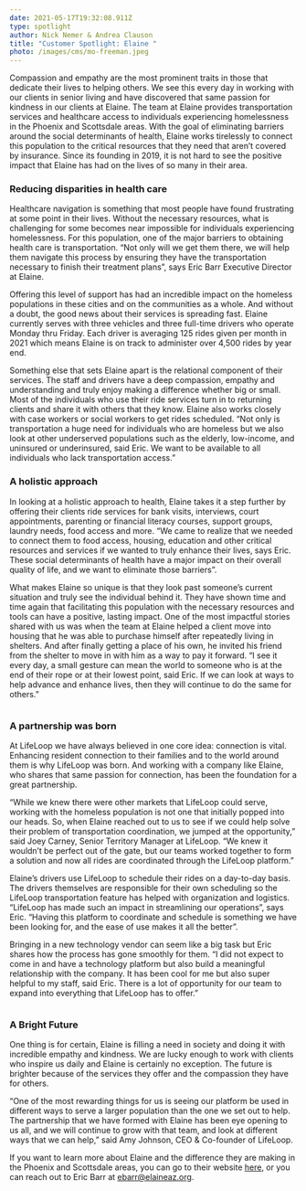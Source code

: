```yaml
---
date: 2021-05-17T19:32:08.911Z
type: spotlight
author: Nick Nemer & Andrea Clauson
title: "Customer Spotlight: Elaine "
photo: /images/cms/mo-freeman.jpeg
---
```

Compassion and empathy are the most prominent traits in those that dedicate their lives to helping others. We see this every day in working with our clients in senior living and have discovered that same passion for kindness in our clients at Elaine. The team at Elaine provides transportation services and healthcare access to individuals experiencing homelessness in the Phoenix and Scottsdale areas. With the goal of eliminating barriers around the social determinants of health, Elaine works tirelessly to connect this population to the critical resources that they need that aren’t covered by insurance. Since its founding in 2019, it is not hard to see the positive impact that Elaine has had on the lives of so many in their area. 

### Reducing disparities in health care

Healthcare navigation is something that most people have found frustrating at some point in their lives. Without the necessary resources, what is challenging for some becomes near impossible for individuals experiencing homelessness.  For this population, one of the major barriers to obtaining health care is transportation. “Not only will we get them there, we will help them navigate this process by ensuring they have the transportation necessary to finish their treatment plans”, says Eric Barr Executive Director at Elaine.  

Offering this level of support has had an incredible impact on the homeless populations in these cities and on the communities as a whole. And without a doubt, the good news about their services is spreading fast. Elaine currently serves with three vehicles and three full-time drivers who operate Monday thru Friday. Each driver is averaging 125 rides given per month in 2021 which means Elaine is on track to administer over 4,500 rides by year end.

Something else that sets Elaine apart is the relational component of their services. The staff and drivers have a deep compassion, empathy and understanding and truly enjoy making a difference whether big or small. Most of the individuals who use their ride services turn in to returning clients and share it with others that they know. Elaine also works closely with case workers or social workers to get rides scheduled. “Not only is transportation a huge need for individuals who are homeless but we also look at other underserved populations such as the elderly, low-income, and uninsured or underinsured, said Eric. We want to be available to all individuals who lack transportation access.”

### A holistic approach

In looking at a holistic approach to health, Elaine takes it a step further by offering their clients ride services for bank visits, interviews, court appointments, parenting or financial literacy courses, support groups, laundry needs, food access and more.  “We came to realize that we needed to connect them to food access, housing, education and other critical resources and services if we wanted to truly enhance their lives, says Eric.  These social determinants of health have a major impact on their overall quality of life, and we want to eliminate those barriers”. 

What makes Elaine so unique is that they look past someone’s current situation and truly see the individual behind it. They have shown time and time again that facilitating this population with the necessary resources and tools can have a positive, lasting impact. One of the most impactful stories shared with us was when the team at Elaine helped a client move into housing that he was able to purchase himself after repeatedly living in shelters. And after finally getting a place of his own, he invited his friend from the shelter to move in with him as a way to pay it forward. “I see it every day, a small gesture can mean the world to someone who is at the end of their rope or at their lowest point, said Eric. If we can look at ways to help advance and enhance lives, then they will continue to do the same for others.”

![]()

### A partnership was born

At LifeLoop we have always believed in one core idea: connection is vital. Enhancing resident connection to their families and to the world around them is why LifeLoop was born. And working with a company like Elaine, who shares that same passion for connection, has been the foundation for a great partnership. 

“While we knew there were other markets that LifeLoop could serve, working with the homeless population is not one that initially popped into our heads.  So, when Elaine reached out to us to see if we could help solve their problem of transportation coordination, we jumped at the opportunity,” said Joey Carney, Senior Territory Manager at LifeLoop. “We knew it wouldn’t be perfect out of the gate, but our teams worked together to form a solution and now all rides are coordinated through the LifeLoop platform.”

Elaine’s drivers use LifeLoop to schedule their rides on a day-to-day basis. The drivers themselves are responsible for their own scheduling so the LifeLoop transportation feature has helped with organization and logistics. “LifeLoop has made such an impact in streamlining our operations”, says Eric. “Having this platform to coordinate and schedule is something we have been looking for, and the ease of use makes it all the better”.  

Bringing in a new technology vendor can seem like a big task but Eric shares how the process has gone smoothly for them. “I did not expect to come in and have a technology platform but also build a meaningful relationship with the company. It has been cool for me but also super helpful to my staff, said Eric. There is a lot of opportunity for our team to expand into everything that LifeLoop has to offer.”

![]()

### A Bright Future

One thing is for certain, Elaine is filling a need in society and doing it with incredible empathy and kindness. We are lucky enough to work with clients who inspire us daily and Elaine is certainly no exception. The future is brighter because of the services they offer and the compassion they have for others. 

“One of the most rewarding things for us is seeing our platform be used in different ways to serve a larger population than the one we set out to help.  The partnership that we have formed with Elaine has been eye opening to us all, and we will continue to grow with that team, and look at different ways that we can help,” said Amy Johnson, CEO & Co-founder of LifeLoop. 

If you want to learn more about Elaine and the difference they are making in the Phoenix and Scottsdale areas, you can go to their website [here](https://elaineaz.org/), or you can reach out to Eric Barr at ebarr@elaineaz.org.
